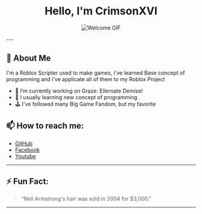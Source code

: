 <div align="center">
  
# Hello, I'm CrimsonXVI

![Welcome GIF](https://media.giphy.com/media/hvRJCLFzcasrR4ia7z/giphy.gif)

</div>
---

## 🚀 About Me

I'm a Roblox Scripter used to make games, i've learned Base concept of programming and i've applicate all of them to my Roblox Project
- 🔭 I’m currently working on Graze: Ellernate Demise!
- 🌱 I usually learning new concept of programming .
- 🕹️ I've followed many Big Game Fandom, but my favorite 

## 📫 How to reach me:
- [GitHub](https://github.com/CrimsonXVI)
- [Facebook](https://www.facebook.com/denpivet.re)
- [Youtube](https://www.youtube.com/@RealCrimsonXVI)

---

## ⚡ Fun Fact:
> "Neil Armstrong's hair was sold in 2004 for $3,000."

---
